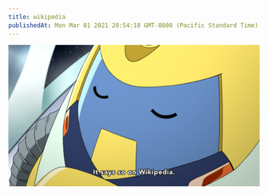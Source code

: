 ```yaml
---
title: wikipedia
publishedAt: Mon Mar 01 2021 20:54:18 GMT-0800 (Pacific Standard Time)
---
```


![wiki](wiki.png)